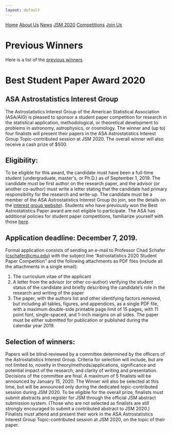 ```yaml
---
layout: default
---
```


<a href="./index.html" class="btn">Home</a>
<a href="./about_us.html" class="btn">About Us</a>
<a href="./news.html" class="btn">News</a>
<a href="{{ site.github.repository_url }}" class="btn">JSM 2020</a>
<a href="./comp_rules.html" class="btn">Competitions</a>
<a href="./join.html" class="btn">Join Us</a>

# Previous Winners
Here is a list of the [previous winners](./comp_winners.html)

# Best Student Paper Award 2020
## ASA Astrostatistics Interest Group

The Astrostatistics Interest Group of the American Statistical Association (ASA/AIG) is pleased to sponsor a student paper competition for research in the statistical application, methodological, or theoretical development to problems in astronomy, astrophysics, or cosmology. The winner and (up to) four finalists will present their papers in the ASA Astrostatistics Interest Group Topic-contributed session at JSM 2020. The overall winner will also receive a cash prize of $500.

## Eligibility:

To be eligible for this award, the candidate must have been a full-time student (undergraduate, master's, or Ph.D.) as of September 1, 2019. The candidate must be first author on the research paper, and the advisor (or another co-author) must write a letter stating that the candidate had primary responsibility for the research and write-up. The candidate must be a member of the ASA Astrostatistics Interest Group (to join, see the details on the [interest group website](./join.html)). Students who have previously won the Best Astrostatistics Paper award are not eligible to participate. The ASA has additional policies for student paper competitions, familiarize yourself with those [here](http://www.amstat.org/ASA/Your-Career/Student-Paper-Competitions.aspx).

## Application deadline: December 7, 2019.

Formal application consists of sending an e-mail to Professor Chad Schafer (cschafer@cmu.edu) with the subject line “Astrostatistics 2020 Student Paper Competition” and the following attachments as PDF files (include all the attachments in a single email):

1. The curriculum vitae of the applicant
2. A letter from the advisor (or other co-author) verifying the student status of the candidate and briefly describing the candidate’s role in the research and writing of the paper
3. The paper, with the authors list and other identifying factors removed, but including all tables, figures, and appendices, as a single PDF file, with a maximum double-side printable page limit of 15 pages, with 11 point font, single-spaced, and 1-inch margins on all sides. The paper must be either submitted for publication or published during the calendar year 2019.


## Selection of winners:

Papers will be blind-reviewed by a committee determined by the officers of the Astrostatistics Interest Group. Criteria for selection will include, but are not limited to, novelty in theory/methods/applications, significance and potential impact of the research, and clarity of writing and presentation. Decisions of the committee are final. A maximum of 5 finalists will be announced by January 15, 2020. The Winner will also be selected at this time, but will be announced only during the dedicated topic-contributed session during JSM 2020. To be eligible for the overall prize, finalists must submit abstracts and register for JSM through the official JSM abstract submission system. (Those who are not selected as finalists are still strongly encouraged to submit a contributed abstract to JSM 2020.) Finalists must attend and present their work in the ASA Astrostatistics Interest Group Topic-contributed session at JSM 2020, on the topic of their paper.

